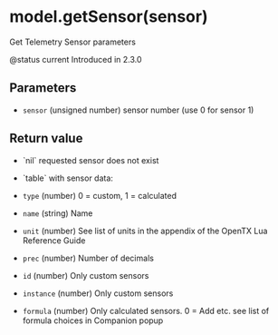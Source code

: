 # model.getSensor(sensor)



Get Telemetry Sensor parameters

@status current Introduced in 2.3.0


## Parameters

* `sensor` (unsigned number) sensor number (use 0 for sensor 1)



## Return value

* \`nil\` requested sensor does not exist

* \`table\` with sensor data:
 * `type` (number) 0 = custom, 1 = calculated
 * `name` (string) Name
 * `unit` (number) See list of units in the appendix of the OpenTX Lua Reference Guide
 * `prec` (number) Number of decimals
 * `id`   (number) Only custom sensors
 * `instance` (number) Only custom sensors
 * `formula` (number) Only calculated sensors. 0 = Add etc. see list of formula choices in Companion popup



